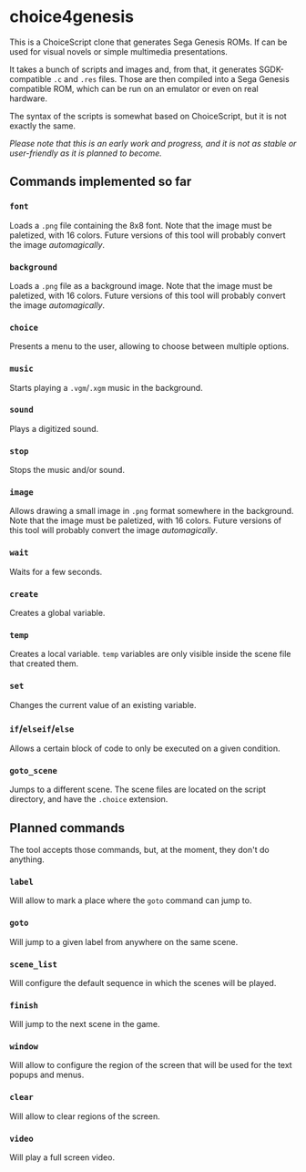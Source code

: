 # choice4genesis

This is a ChoiceScript clone that generates Sega Genesis ROMs. If can be used for visual novels or simple multimedia presentations.

It takes a bunch of scripts and images and, from that, it generates SGDK-compatible `.c` and `.res` files. Those are then compiled into a Sega Genesis compatible ROM, which can be run on an emulator or even on real hardware.

The syntax of the scripts is somewhat based on ChoiceScript, but it is not exactly the same.

*Please note that this is an early work and progress, and it is not as stable or user-friendly as it is planned to become.*



## Commands implemented so far

### `font`
Loads a `.png` file containing the 8x8 font. Note that the image must be paletized, with 16 colors. Future versions of this tool will probably convert the image *automagically*.

### `background`
Loads a `.png` file as a background image. Note that the image must be paletized, with 16 colors. Future versions of this tool will probably convert the image *automagically*.

### `choice`
Presents a menu to the user, allowing to choose between multiple options.

### `music`
Starts playing a `.vgm`/`.xgm` music in the background.

### `sound`
Plays a digitized sound.

### `stop`

Stops the music and/or sound.

### `image`
Allows drawing a small image in `.png` format somewhere in the background. Note that the image must be paletized, with 16 colors. Future versions of this tool will probably convert the image *automagically*.

### `wait`
Waits for a few seconds.

### `create`

Creates a global variable.

### `temp`

Creates a local variable. `temp` variables are only visible inside the scene file that created them.

### `set`

Changes the current value of an existing variable.

### `if`/`elseif`/`else`

Allows a certain block of code to only be executed on a given condition.

### `goto_scene`
Jumps to a different scene. The scene files are located on the script directory, and have the `.choice` extension.



## Planned commands

The tool accepts those commands, but, at the moment, they don't do anything.

### `label`
Will allow to mark a place where the `goto` command can jump to.

### `goto`
Will jump to a given label from anywhere on the same scene.

### `scene_list`
Will configure the default sequence in which the scenes will be played.

### `finish`
Will jump to the next scene in the game.

### `window`
Will allow to configure the region of the screen that will be used for the text popups and menus.

### `clear`
Will allow to clear regions of the screen.

### `video`
Will play a full screen video.